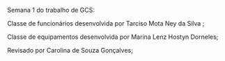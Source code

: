   Semana 1 do trabalho de GCS: 

  Classe de funcionários desenvolvida por Tarciso Mota Ney da Silva ;

  Classe de equipamentos desenvolvida por Marina Lenz Hostyn Dorneles;

  Revisado por Carolina de Souza Gonçalves;
